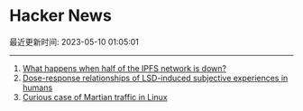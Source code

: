 # Hacker News

最近更新时间: 2023-05-10 01:05:01

--- 
1. [What happens when half of the IPFS network is down?](https://blog.ipfs.tech/2023-ipfs-unresponsive-nodes/) 
2. [Dose-response relationships of LSD-induced subjective experiences in humans](https://www.nature.com/articles/s41386-023-01588-2) 
3. [Curious case of Martian traffic in Linux](https://pavel.network/curious-case-of-martian-traffic/) 
